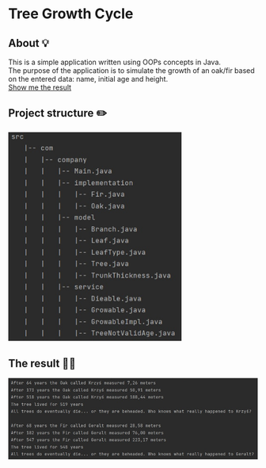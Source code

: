 # Tree Growth Cycle


## About :bulb:

This is a simple application written using OOPs concepts in Java. </br>
The purpose of the application is to simulate the growth of an oak/fir based on the entered data: name, initial age and height. </br>
[Show me the result](#result)


## Project structure :pencil2:

[<img src="images/tree_directory.jpg" alt="Project structure" width="350"/>](tree_directory.jpg)

##  The result <a name="result"></a> :man_technologist:

[<img src="images/example_output.jpg" alt="Project structure" width="850"/>](example_output.jpg)
